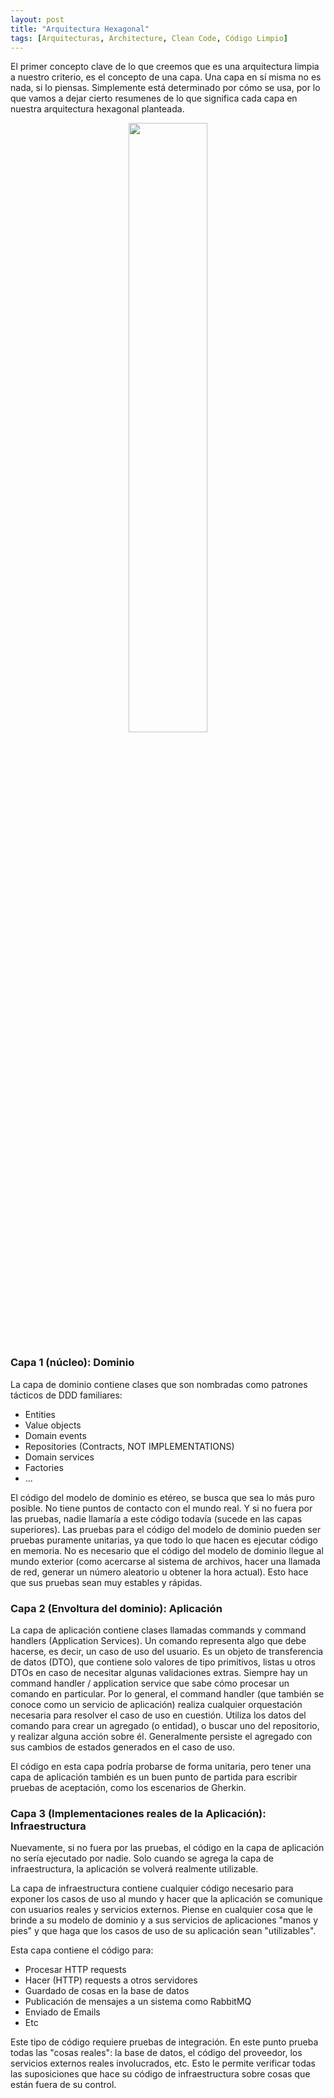 ```yaml
---
layout: post
title: "Arquitectura Hexagonal"
tags: [Arquitecturas, Architecture, Clean Code, Código Limpio]
---
```



El primer concepto clave de lo que creemos que es una arquitectura limpia a nuestro criterio, es el concepto de una capa. Una capa en sí misma no es nada, si lo piensas.
Simplemente está determinado por cómo se usa, por lo que vamos a dejar cierto resumenes de lo que significa cada capa en nuestra arquitectura hexagonal planteada.

<p align="center">
  <img width="50%" src="https://gblobscdn.gitbook.com/assets%2F-MAffO8xa1ZWmgZvfeK2%2F-MBm5SHAQNSPhXT1tUUk%2F-MBmGI3OreGzXugbMmtM%2Fimage.png?alt=media&token=58e3d2c8-549c-4e14-a288-07eb9f008e8d">
</p>

### Capa 1 (núcleo): Dominio
La capa de dominio contiene clases que son nombradas como patrones tácticos de DDD familiares:

- Entities
- Value objects
- Domain events
- Repositories (Contracts, NOT IMPLEMENTATIONS)
- Domain services
- Factories
- ...

El código del modelo de dominio es etéreo, se busca que sea lo más puro posible. No tiene puntos de contacto con el mundo real. Y si no fuera por las pruebas, nadie llamaría a este código todavía (sucede en las capas superiores). Las pruebas para el código del modelo de dominio pueden ser pruebas puramente unitarias, ya que todo lo que hacen es ejecutar código en memoria. No es necesario que el código del modelo de dominio llegue al mundo exterior (como acercarse al sistema de archivos, hacer una llamada de red, generar un número aleatorio u obtener la hora actual). Esto hace que sus pruebas sean muy estables y rápidas.

### Capa 2 (Envoltura del dominio): Aplicación

La capa de aplicación contiene clases llamadas commands y command handlers (Application Services). Un comando representa algo que debe hacerse, es decir, un caso de uso del usuario.
Es un objeto de transferencia de datos (DTO), que contiene solo valores de tipo primitivos, listas u otros DTOs en caso de necesitar algunas validaciones extras.
Siempre hay un command handler / application service que sabe cómo procesar un comando en particular. Por lo general, el command handler (que también se conoce como un servicio de aplicación) realiza cualquier orquestación necesaria para resolver el caso de uso en cuestión. Utiliza los datos del comando para crear un agregado (o entidad), o buscar uno del repositorio, y realizar alguna acción sobre él. Generalmente persiste el agregado con sus cambios de estados generados en el caso de uso.

El código en esta capa podría probarse de forma unitaria, pero tener una capa de aplicación también es un buen punto de partida para escribir pruebas de aceptación, como los escenarios de Gherkin.

### Capa 3 (Implementaciones reales de la Aplicación): Infraestructura

Nuevamente, si no fuera por las pruebas, el código en la capa de aplicación no sería ejecutado por nadie. Solo cuando se agrega la capa de infraestructura, la aplicación se volverá realmente utilizable.

La capa de infraestructura contiene cualquier código necesario para exponer los casos de uso al mundo y hacer que la aplicación se comunique con usuarios reales y servicios externos.
Piense en cualquier cosa que le brinde a su modelo de dominio y a sus servicios de aplicaciones "manos y pies" y que haga que los casos de uso de su aplicación sean "utilizables". 

Esta capa contiene el código para:

 - Procesar HTTP requests
 - Hacer (HTTP) requests a otros servidores
 - Guardado de cosas en la base de datos
 - Publicación de mensajes a un sistema como RabbitMQ
 - Enviado de Emails
 - Etc

Este tipo de código requiere pruebas de integración. En este punto prueba todas las "cosas reales": la base de datos, el código del proveedor, los servicios externos reales involucrados, etc. Esto le permite verificar todas las suposiciones que hace su código de infraestructura sobre cosas que están fuera de su control.
